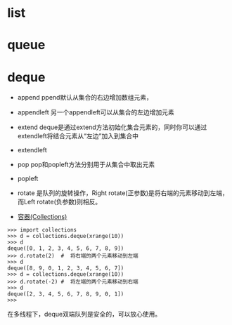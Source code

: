 # list

# queue

# deque
- append       ppend默认从集合的右边增加数组元素，
- appendleft   另一个appendleft可以从集合的左边增加元素
- extend       deque是通过extend方法初始化集合元素的，同时你可以通过extendleft将结合元素从“左边”加入到集合中
- extendleft
- pop          pop和popleft方法分别用于从集合中取出元素
- popleft
- rotate      是队列的旋转操作，Right rotate(正参数)是将右端的元素移动到左端，而Left rotate(负参数)则相反。

- [容器(Collections)](https://eastlakeside.gitbooks.io/interpy-zh/content/collections/collections.html)


```
>>> import collections
>>> d = collections.deque(xrange(10))
>>> d
deque([0, 1, 2, 3, 4, 5, 6, 7, 8, 9])
>>> d.rotate(2)  #  将右端的两个元素移动到左端
>>> d
deque([8, 9, 0, 1, 2, 3, 4, 5, 6, 7])
>>> d = collections.deque(xrange(10))
>>> d.rotate(-2) #  将左端的两个元素移动到右端
>>> d
deque([2, 3, 4, 5, 6, 7, 8, 9, 0, 1])
>>> 
```

在多线程下，deque双端队列是安全的，可以放心使用。 

